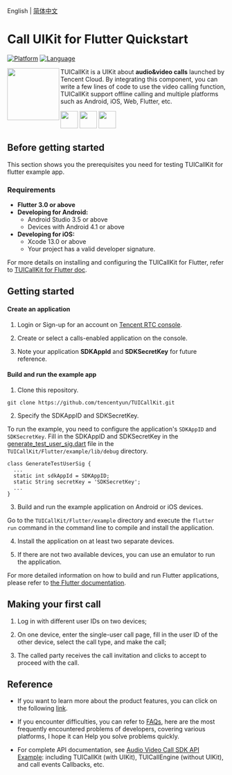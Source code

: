 English | [简体中文](https://github.com/tencentyun/TUICallKit/blob/main/Flutter/example/README_zh-CN.md)


# Call UIKit for Flutter Quickstart

[![Platform](https://img.shields.io/badge/platform-flutter-blue)](https://flutter.dev/)
[![Language](https://img.shields.io/badge/language-dart-blue)](https://dart.dev/)


<img src="https://qcloudimg.tencent-cloud.cn/raw/ec034fc6e4cf42cae579d32f5ab434a1.png" align="left" width=120 height=120>TUICallKit is a UIKit about **audio&video calls** launched by Tencent Cloud. By integrating this component, you can write a few lines of code to use the video calling function, TUICallKit support offline calling and multiple  platforms such as Android, iOS, Web, Flutter, etc.

<a href="https://apps.apple.com/cn/app/%E8%85%BE%E8%AE%AF%E4%BA%91%E8%A7%86%E7%AB%8B%E6%96%B9trtc/id1400663224"><img src="https://qcloudimg.tencent-cloud.cn/raw/afe9b8cc4c715346cf3d9feea8a65e33.svg" height=40></a> <a href="https://dldir1.qq.com/hudongzhibo/liteav/TRTCDemo.apk"><img src="https://qcloudimg.tencent-cloud.cn/raw/006d5ed3359640424955baa08dab7c7f.svg" height=40></a> <a href="https://web.sdk.qcloud.com/trtc/webrtc/demo/api-sample/login.html"><img src="https://qcloudimg.tencent-cloud.cn/raw/d326e70750f8bbad7245e229c5bd6d2b.svg" height=40></a>

## Before getting started

This section shows you the prerequisites you need for testing TUICallKit for flutter example app.


### Requirements
- **Flutter 3.0 or above**
- **Developing for Android:**
  - Android Studio 3.5 or above
  - Devices with Android 4.1 or above
- **Developing for iOS:**
  - Xcode 13.0 or above
  - Your project has a valid developer signature.

For more details on installing and configuring the TUICallKit for Flutter, refer to [TUICallKit for Flutter doc](https://trtc.io/document/50989).


## Getting started
#### Create an application

1. Login or Sign-up for an account on [Tencent RTC console](https://trtc.io/login?s_url=https://console.trtc.io).

2. Create or select a calls-enabled application on the console.

3. Note your application **SDKAppId** and **SDKSecretKey** for future reference.

#### Build and run the example app

1. Clone this repository.

  ```
  git clone https://github.com/tencentyun/TUICallKit.git
  ```

2. Specify the SDKAppID and SDKSecretKey.
 
 To run the example, you need to configure the application's `SDKAppID` and `SDKSecretKey`. Fill in the SDKAppID and SDKSecretKey in the [generate\_test\_user\_sig.dart](lib/debug/generate_test_user_sig.dart) file in the `TUICallKit/Flutter/example/lib/debug` directory.
 

  ```
class GenerateTestUserSig {
    ...
    static int sdkAppId = SDKAppID;
    static String secretKey = 'SDKSecretKey';
    ...
}
  ```
	
3. Build and run the example application on Android or iOS devices. 
 
  Go to the `TUICallKit/Flutter/example` directory and execute the `flutter run` command in the command line to compile and install the application. 
  
4. Install the application on at least two separate devices.

5. If there are not two available devices, you can use an emulator to run the application.

For more detailed information on how to build and run Flutter applications, please refer to [the Flutter documentation](https://flutter.cn/docs/development/tools/devtools/cli).

## Making your first call
1. Log in with different user IDs on two devices;

2.  On one device, enter the single-user call page, fill in the user ID of the other device, select the call type, and make the call;

3. The called party receives the call invitation and clicks to accept to proceed with the call.

## Reference

- If you want to learn more about the product features, you can click on the following [link](https://trtc.io/products/call).

- If you encounter difficulties, you can refer to [FAQs](https://trtc.io/document/53565), here are the most frequently encountered problems of developers, covering various platforms, I hope it can Help you solve problems quickly.

- For complete API documentation, see [Audio Video Call SDK API Example](https://trtc.io/document/54905): including TUICallKit (with UIKit), TUICallEngine (without UIKit), and call events Callbacks, etc.

